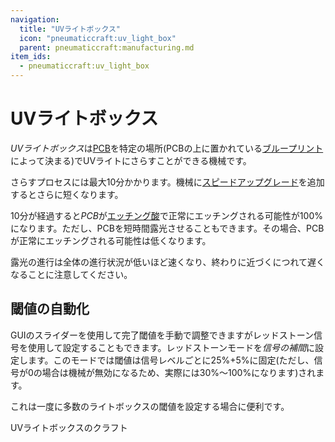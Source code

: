```yaml
---
navigation:
  title: "UVライトボックス"
  icon: "pneumaticcraft:uv_light_box"
  parent: pneumaticcraft:manufacturing.md
item_ids:
  - pneumaticcraft:uv_light_box
---
```


# UVライトボックス

*UVライトボックス*は[PCB](../pcb.md)を特定の場所(PCBの上に置かれている[ブループリント](../pcb_blueprint.md)によって決まる)でUVライトにさらすことができる機械です。

さらすプロセスには最大10分かかります。機械に[スピードアップグレード](../upgrades.md#speed)を追加するとさらに短くなります。

10分が経過すると*PCB*が[エッチング酸](./etching_acid.md)で正常にエッチングされる可能性が100%になります。ただし、PCBを短時間露光させることもできます。その場合、PCBが正常にエッチングされる可能性は低くなります。

露光の進行は全体の進行状況が低いほど速くなり、終わりに近づくにつれて遅くなることに注意してください。

## 閾値の自動化

GUIのスライダーを使用して完了閾値を手動で調整できますがレッドストーン信号を使用して設定することもできます。レッドストーンモードを*信号の補間*に設定します。このモードでは閾値は信号レベルごとに25%+5%に固定(ただし、信号が0の場合は機械が無効になるため、実際には30%～100%になります)されます。

これは一度に多数のライトボックスの閾値を設定する場合に便利です。

UVライトボックスのクラフト

<Recipe id="pneumaticcraft:uv_light_box" />

